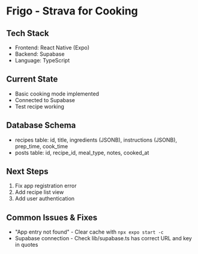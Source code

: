 # Frigo - Strava for Cooking

## Tech Stack
- Frontend: React Native (Expo)
- Backend: Supabase
- Language: TypeScript

## Current State
- Basic cooking mode implemented
- Connected to Supabase
- Test recipe working

## Database Schema
- recipes table: id, title, ingredients (JSONB), instructions (JSONB), prep_time, cook_time
- posts table: id, recipe_id, meal_type, notes, cooked_at

## Next Steps
1. Fix app registration error
2. Add recipe list view
3. Add user authentication

## Common Issues & Fixes
- "App entry not found" - Clear cache with `npx expo start -c`
- Supabase connection - Check lib/supabase.ts has correct URL and key in quotes
